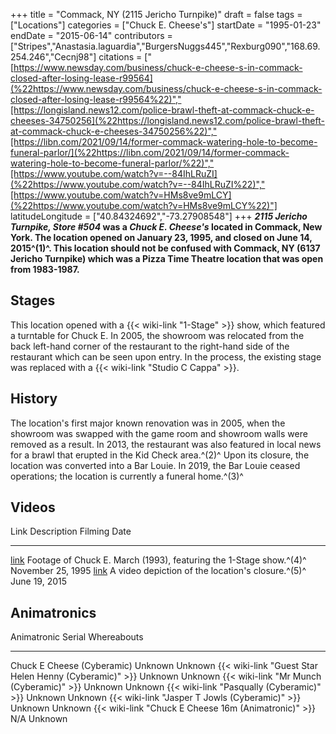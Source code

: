 +++
title = "Commack, NY (2115 Jericho Turnpike)"
draft = false
tags = ["Locations"]
categories = ["Chuck E. Cheese's"]
startDate = "1995-01-23"
endDate = "2015-06-14"
contributors = ["Stripes","Anastasia.laguardia","BurgersNuggs445","Rexburg090","168.69.254.246","Cecnj98"]
citations = ["[https://www.newsday.com/business/chuck-e-cheese-s-in-commack-closed-after-losing-lease-r99564](%22https://www.newsday.com/business/chuck-e-cheese-s-in-commack-closed-after-losing-lease-r99564%22)","[https://longisland.news12.com/police-brawl-theft-at-commack-chuck-e-cheeses-34750256](%22https://longisland.news12.com/police-brawl-theft-at-commack-chuck-e-cheeses-34750256%22)","[https://libn.com/2021/09/14/former-commack-watering-hole-to-become-funeral-parlor/](%22https://libn.com/2021/09/14/former-commack-watering-hole-to-become-funeral-parlor/%22)","[https://www.youtube.com/watch?v=--84IhLRuZI](%22https://www.youtube.com/watch?v=--84IhLRuZI%22)","[https://www.youtube.com/watch?v=HMs8ve9mLCY](%22https://www.youtube.com/watch?v=HMs8ve9mLCY%22)"]
latitudeLongitude = ["40.84324692","-73.27908548"]
+++
***2115 Jericho Turnpike, Store #504* was a *Chuck E. Cheese's* located in Commack, New York.
The location opened on January 23, 1995, and closed on June 14, 2015^(1)^. This location should not be confused with Commack, NY (6137 Jericho Turnpike) which was a Pizza Time Theatre location that was open from 1983-1987.**

## Stages

This location opened with a {{< wiki-link "1-Stage" >}} show, which featured a turntable for Chuck E.
In 2005, the showroom was relocated from the back left-hand corner of the restaurant to the right-hand side of the restaurant which can be seen upon entry. In the process, the existing stage was replaced with a {{< wiki-link "Studio C Cappa" >}}.

## History

The location's first major known renovation was in 2005, when the showroom was swapped with the game room and showroom walls were removed as a result.
In 2013, the restaurant was also featured in local news for a brawl that erupted in the Kid Check area.^(2)^
Upon its closure, the location was converted into a Bar Louie. In 2019, the Bar Louie ceased operations; the location is currently a funeral home.^(3)^

## Videos

  Link                                                  Description                                                          Filming Date
  ----------------------------------------------------- -------------------------------------------------------------------- -------------------
  [link](https://www.youtube.com/watch?v=--84IhLRuZI)   Footage of Chuck E. March (1993), featuring the 1-Stage show.^(4)^   November 25, 1995
  [link](https://www.youtube.com/watch?v=HMs8ve9mLCY)   A video depiction of the location's closure.^(5)^                   June 19, 2015

## Animatronics

  Animatronic                                                  Serial    Whereabouts
  ------------------------------------------------------------ --------- -------------
  Chuck E Cheese (Cyberamic)                                   Unknown   Unknown
  {{< wiki-link "Guest Star Helen Henny (Cyberamic)" >}}   Unknown   Unknown
  {{< wiki-link "Mr Munch (Cyberamic)" >}}                 Unknown   Unknown
  {{< wiki-link "Pasqually (Cyberamic)" >}}                Unknown   Unknown
  {{< wiki-link "Jasper T Jowls (Cyberamic)" >}}           Unknown   Unknown
  {{< wiki-link "Chuck E Cheese 16m (Animatronic)" >}}     N/A       Unknown
